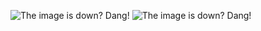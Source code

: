 ![The image is down? Dang!](https://i.kym-cdn.com/photos/images/original/001/164/611/8d0.gif)
![The image is down? Dang!](https://media.tenor.com/cX92mi1p-NYAAAAd/coding-anime.gif)


<!---
Yumenin/Yumenin is a ✨ special ✨ repository because its `README.md` (this file) appears on your GitHub profile.
You can click the Preview link to take a look at your changes.
--->
